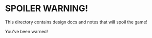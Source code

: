 # SPOILER WARNING!

This directory contains design docs and notes that will spoil the game!

You've been warned!